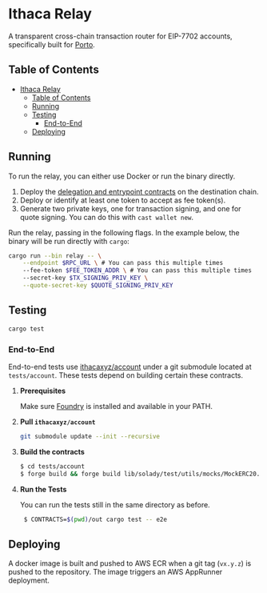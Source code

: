# Ithaca Relay

A transparent cross-chain transaction router for EIP-7702 accounts, specifically built for [Porto](https://github.com/ithacaxyz/porto).

## Table of Contents

- [Ithaca Relay](#ithaca-relay)
  - [Table of Contents](#table-of-contents)
  - [Running](#running)
  - [Testing](#testing)
    - [End-to-End](#end-to-end)
  - [Deploying](#deploying)

## Running

To run the relay, you can either use Docker or run the binary directly.

1. Deploy the [delegation and entrypoint contracts](https://github.com/ithacaxyz/account) on the destination chain.
1. Deploy or identify at least one token to accept as fee token(s).
1. Generate two private keys, one for transaction signing, and one for quote signing. You can do this with `cast wallet new`.

Run the relay, passing in the following flags. In the example below, the binary will be run directly with `cargo`:

```sh
cargo run --bin relay -- \
    --endpoint $RPC_URL \ # You can pass this multiple times
    --fee-token $FEE_TOKEN_ADDR \ # You can pass this multiple times
    --secret-key $TX_SIGNING_PRIV_KEY \
    --quote-secret-key $QUOTE_SIGNING_PRIV_KEY
```

## Testing

```sh
cargo test
```

### End-to-End

End-to-end tests use [ithacaxyz/account](https://github.com/ithacaxyz/account) under a git submodule located at `tests/account`. These tests depend on building certain these contracts.


1. **Prerequisites**

   Make sure [Foundry](https://getfoundry.sh/) is installed and available in your PATH.

2. **Pull `ithacaxyz/account`**

   ```bash
   git submodule update --init --recursive
   ```

3. **Build the contracts**

   ```bash
   $ cd tests/account
   $ forge build && forge build lib/solady/test/utils/mocks/MockERC20.sol
   ```

4. **Run the Tests**

   You can run the tests still in the same directory as before.

   ```bash
    $ CONTRACTS=$(pwd)/out cargo test -- e2e
   ```

## Deploying

A docker image is built and pushed to AWS ECR when a git tag (`vx.y.z`) is pushed to the repository. The image triggers an AWS AppRunner deployment.
